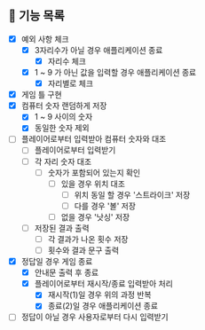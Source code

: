 ## 📃 기능 목록
- [x] 예외 사항 체크
  - [x] 3자리수가 아닐 경우 애플리케이션 종료
    - [x] 자리수 체크
  - [x] 1 ~ 9 가 아닌 값을 입력할 경우 애플리케이션 종료
      - [x] 자리별로 체크
    
- [x] 게임 틀 구현
- [x] 컴퓨터 숫자 랜덤하게 저장
  - [x] 1 ~ 9 사이의 숫자
  - [x] 동일한 숫자 제외

- [ ] 플레이어로부터 입력받아 컴퓨터 숫자와 대조
  - [ ] 플레이어로부터 입력받기
  - [ ] 각 자리 숫자 대조
    - [ ] 숫자가 포함되어 있는지 확인
      - [ ] 있을 경우 위치 대조
        - [ ] 위치 동일 할 경우 '스트라이크' 저장
        - [ ] 다를 경우 '볼' 저장
      - [ ] 없을 경우 '낫싱' 저장
  - [ ] 저장된 결과 출력
    - [ ] 각 결과가 나온 횟수 저장
    - [ ] 횟수와 결과 문구 출력
  
- [x] 정답일 경우 게임 종료
  - [x] 안내문 출력 후 종료
  - [x] 플레이어로부터 재시작/종료 입력받아 처리
    - [x] 재시작(1)일 경우 위의 과정 반복 
    - [x] 종료(2)일 경우 애플리케이션 종료

- [ ] 정답이 아닐 경우 사용자로부터 다시 입력받기